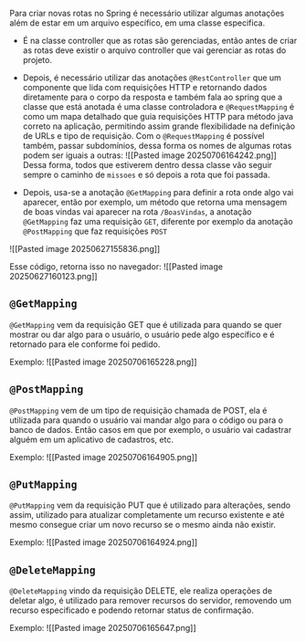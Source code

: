 Para criar novas rotas no Spring é necessário utilizar algumas anotações além de estar em um arquivo específico, em uma classe especifica.

- É na classe controller que as rotas são gerenciadas, então antes de criar as rotas deve existir o arquivo controller que vai gerenciar as rotas do projeto.

- Depois, é necessário utilizar das anotações `@RestController` que um componente que lida com requisições HTTP e retornando dados diretamente para o corpo da resposta e também fala ao spring que a classe que está anotada é uma classe controladora e `@RequestMapping` é como um mapa detalhado que guia requisições HTTP para método java correto na aplicação, permitindo assim grande flexibilidade na definição de URLs e tipo de requisição. Com o `@RequestMapping` é possível também, passar subdomínios, dessa forma os nomes de algumas rotas podem ser iguais a outras:
		![[Pasted image 20250706164242.png]]
		Dessa forma, todos que estiverem dentro dessa classe vão seguir sempre o caminho de `missoes` e só depois a rota que foi passada.

- Depois, usa-se a anotação `@GetMapping` para definir a rota onde algo vai aparecer, então por exemplo, um método que retorna uma mensagem de boas vindas vai aparecer na rota `/BoasVindas`, a anotação `@GetMapping` faz uma requisição `GET`, diferente por exemplo da anotação `@PostMapping` que faz requisições `POST`

![[Pasted image 20250627155836.png]]

Esse código, retorna isso no navegador:
![[Pasted image 20250627160123.png]]



## `@GetMapping`
`@GetMapping` vem da requisição GET que é utilizada para quando se quer mostrar ou dar algo para o usuário, o usuário pede algo específico e é retornado para ele conforme foi pedido. 

Exemplo:
![[Pasted image 20250706165228.png]]


## `@PostMapping`
`@PostMapping` vem de um tipo de requisição chamada de POST, ela é utilizada para quando o usuário vai mandar algo para o código ou para o banco de dados. Então casos em que por exemplo, o usuário vai cadastrar alguém em um aplicativo de cadastros, etc.

Exemplo:
![[Pasted image 20250706164905.png]]


## `@PutMapping`
`@PutMapping` vem da requisição PUT que é utilizado para alterações, sendo assim, utilizado para atualizar completamente um recurso existente e até mesmo consegue criar um novo recurso se o mesmo ainda não existir.

Exemplo:
![[Pasted image 20250706164924.png]]


## `@DeleteMapping`
`@DeleteMapping` vindo da requisição DELETE, ele realiza operações de deletar algo, é utilizado para remover recursos do servidor, removendo um recurso especificado e podendo retornar status de confirmação.

Exemplo: 
![[Pasted image 20250706165647.png]]
